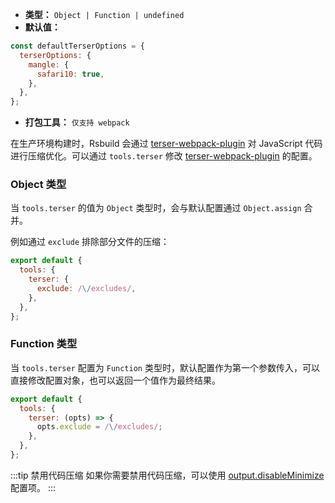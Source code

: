 - **类型：** `Object | Function | undefined`
- **默认值：**

```js
const defaultTerserOptions = {
  terserOptions: {
    mangle: {
      safari10: true,
    },
  },
};
```

- **打包工具：** `仅支持 webpack`

在生产环境构建时，Rsbuild 会通过 [terser-webpack-plugin](https://github.com/webpack-contrib/terser-webpack-plugin) 对 JavaScript 代码进行压缩优化。可以通过 `tools.terser` 修改 [terser-webpack-plugin](https://github.com/webpack-contrib/terser-webpack-plugin) 的配置。

### Object 类型

当 `tools.terser` 的值为 `Object` 类型时，会与默认配置通过 `Object.assign` 合并。

例如通过 `exclude` 排除部分文件的压缩：

```js
export default {
  tools: {
    terser: {
      exclude: /\/excludes/,
    },
  },
};
```

### Function 类型

当 `tools.terser` 配置为 `Function` 类型时，默认配置作为第一个参数传入，可以直接修改配置对象，也可以返回一个值作为最终结果。

```js
export default {
  tools: {
    terser: (opts) => {
      opts.exclude = /\/excludes/;
    },
  },
};
```

:::tip 禁用代码压缩
如果你需要禁用代码压缩，可以使用 [output.disableMinimize](https://rsbuild.dev/zh/config/output/disable-minimize) 配置项。
:::
